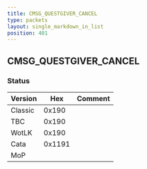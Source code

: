 ```yaml
---
title: CMSG_QUESTGIVER_CANCEL
type: packets
layout: single_markdown_in_list
position: 401
---
```


## CMSG_QUESTGIVER_CANCEL

### Status

Version    | Hex        | Comment
---------- | ---------- | ---------- 
Classic    | 0x190      |
TBC        | 0x190      |
WotLK      | 0x190      |
Cata       | 0x1191     |
MoP        |            |